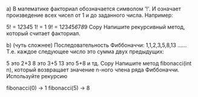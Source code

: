 a) В математике факториал обозначается символом '!'. И означает произведение всех чисел от 1 и до заданного числа. Например:

5! = 1*2*3*4*5
1! = 1
9! = 1*2*3*4*5*6*7*8*9
Copy
Напишите рекурсивный метод, который считает факториал.

b) (чуть сложнее) Последовательность Фиббоначчи: 1,1,2,3,5,8,13 ...... Т.е. каждое следующее число это сумма двух предыдущих:

5 это 2+3
8 это 3+5
13 это 5+8 и тд.
Copy
Напишите метод fibonacci(int n), который возвращает значение n-ного члена ряда Фиббоначчи. Используйте рекурсию

fibonacci(0) -> 1
fibonacci(5) -> 8